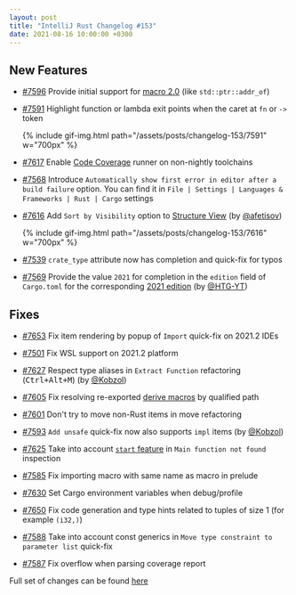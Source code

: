 ```yaml
---
layout: post
title: "IntelliJ Rust Changelog #153"
date: 2021-08-16 10:00:00 +0300
---
```



## New Features

* [#7596] Provide initial support for [macro 2.0](https://rust-lang.github.io/rfcs/1584-macros.html) (like `std::ptr::addr_of`)

* [#7591] Highlight function or lambda exit points when the caret at `fn` or `->` token

  {% include gif-img.html path="/assets/posts/changelog-153/7591" w="700px" %}

* [#7617] Enable [Code Coverage](https://plugins.jetbrains.com/plugin/8182-rust/docs/rust-code-coverage.html) runner on non-nightly toolchains

* [#7568] Introduce `Automatically show first error in editor after a build failure` option.
You can find it in `File | Settings | Languages & Frameworks | Rust | Cargo` settings

* [#7616] Add `Sort by Visibility` option to [Structure View](https://www.jetbrains.com/help/idea/viewing-structure-of-a-source-file.html) (by [@afetisov])

  {% include gif-img.html path="/assets/posts/changelog-153/7616" w="700px" %}

* [#7539] `crate_type` attribute now has completion and quick-fix for typos

* [#7569] Provide the value `2021` for completion in the `edition` field of `Cargo.toml` for the corresponding [2021 edition](https://doc.rust-lang.org/edition-guide/rust-2021/index.html) (by [@HTG-YT])

## Fixes

* [#7653] Fix item rendering by popup of `Import` quick-fix on 2021.2 IDEs

* [#7501] Fix WSL support on 2021.2 platform

* [#7627] Respect type aliases in `Extract Function` refactoring (<kbd>Ctrl+Alt+M</kbd>) (by [@Kobzol])

* [#7605] Fix resolving re-exported [derive macros](https://doc.rust-lang.org/reference/procedural-macros.html#derive-macros) by qualified path

* [#7601] Don't try to move non-Rust items in move refactoring

* [#7593] `Add unsafe` quick-fix now also supports `impl` items (by [@Kobzol])

* [#7625] Take into account [`start` feature](https://github.com/rust-lang/rust/issues/29633) in `Main function not found` inspection

* [#7585] Fix importing macro with same name as macro in prelude

* [#7630] Set Cargo environment variables when debug/profile

* [#7650] Fix code generation and type hints related to tuples of size 1 (for example `(i32,)`)

* [#7588] Take into account const generics in `Move type constraint to parameter list` quick-fix

* [#7587] Fix overflow when parsing coverage report

Full set of changes can be found [here](https://github.com/intellij-rust/intellij-rust/milestone/61?closed=1)

[@HTG-YT]: https://github.com/HTG-YT
[@Kobzol]: https://github.com/Kobzol
[@afetisov]: https://github.com/afetisov

[#7501]: https://github.com/intellij-rust/intellij-rust/pull/7501
[#7539]: https://github.com/intellij-rust/intellij-rust/pull/7539
[#7568]: https://github.com/intellij-rust/intellij-rust/pull/7568
[#7569]: https://github.com/intellij-rust/intellij-rust/pull/7569
[#7585]: https://github.com/intellij-rust/intellij-rust/pull/7585
[#7587]: https://github.com/intellij-rust/intellij-rust/pull/7587
[#7588]: https://github.com/intellij-rust/intellij-rust/pull/7588
[#7591]: https://github.com/intellij-rust/intellij-rust/pull/7591
[#7593]: https://github.com/intellij-rust/intellij-rust/pull/7593
[#7596]: https://github.com/intellij-rust/intellij-rust/pull/7596
[#7601]: https://github.com/intellij-rust/intellij-rust/pull/7601
[#7605]: https://github.com/intellij-rust/intellij-rust/pull/7605
[#7616]: https://github.com/intellij-rust/intellij-rust/pull/7616
[#7617]: https://github.com/intellij-rust/intellij-rust/pull/7617
[#7625]: https://github.com/intellij-rust/intellij-rust/pull/7625
[#7627]: https://github.com/intellij-rust/intellij-rust/pull/7627
[#7630]: https://github.com/intellij-rust/intellij-rust/pull/7630
[#7650]: https://github.com/intellij-rust/intellij-rust/pull/7650
[#7653]: https://github.com/intellij-rust/intellij-rust/pull/7653
